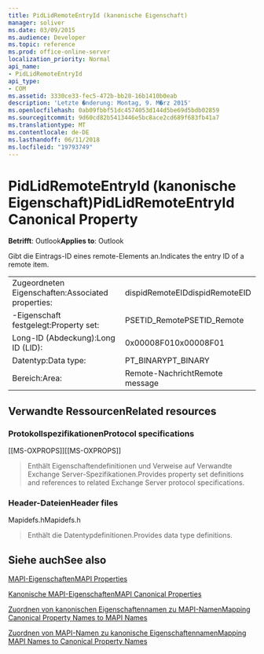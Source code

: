 ```yaml
---
title: PidLidRemoteEntryId (kanonische Eigenschaft)
manager: soliver
ms.date: 03/09/2015
ms.audience: Developer
ms.topic: reference
ms.prod: office-online-server
localization_priority: Normal
api_name:
- PidLidRemoteEntryId
api_type:
- COM
ms.assetid: 3330ce33-fec5-472b-bb28-16b1410b0eab
description: 'Letzte �nderung: Montag, 9. M�rz 2015'
ms.openlocfilehash: 0ab09fbbf51dc4574053d144d5be69d5bdb02859
ms.sourcegitcommit: 9d60cd82b5413446e5bc8ace2cd689f683fb41a7
ms.translationtype: MT
ms.contentlocale: de-DE
ms.lasthandoff: 06/11/2018
ms.locfileid: "19793749"
---
```

# <a name="pidlidremoteentryid-canonical-property"></a><span data-ttu-id="f31d7-103">PidLidRemoteEntryId (kanonische Eigenschaft)</span><span class="sxs-lookup"><span data-stu-id="f31d7-103">PidLidRemoteEntryId Canonical Property</span></span>

  
  
<span data-ttu-id="f31d7-104">**Betrifft**: Outlook</span><span class="sxs-lookup"><span data-stu-id="f31d7-104">**Applies to**: Outlook</span></span> 
  
<span data-ttu-id="f31d7-105">Gibt die Eintrags-ID eines remote-Elements an.</span><span class="sxs-lookup"><span data-stu-id="f31d7-105">Indicates the entry ID of a remote item.</span></span>
  
|||
|:-----|:-----|
|<span data-ttu-id="f31d7-106">Zugeordneten Eigenschaften:</span><span class="sxs-lookup"><span data-stu-id="f31d7-106">Associated properties:</span></span>  <br/> |<span data-ttu-id="f31d7-107">dispidRemoteEID</span><span class="sxs-lookup"><span data-stu-id="f31d7-107">dispidRemoteEID</span></span>  <br/> |
|<span data-ttu-id="f31d7-108">-Eigenschaft festgelegt:</span><span class="sxs-lookup"><span data-stu-id="f31d7-108">Property set:</span></span>  <br/> |<span data-ttu-id="f31d7-109">PSETID_Remote</span><span class="sxs-lookup"><span data-stu-id="f31d7-109">PSETID_Remote</span></span>  <br/> |
|<span data-ttu-id="f31d7-110">Long-ID (Abdeckung):</span><span class="sxs-lookup"><span data-stu-id="f31d7-110">Long ID (LID):</span></span>  <br/> |<span data-ttu-id="f31d7-111">0x00008F01</span><span class="sxs-lookup"><span data-stu-id="f31d7-111">0x00008F01</span></span>  <br/> |
|<span data-ttu-id="f31d7-112">Datentyp:</span><span class="sxs-lookup"><span data-stu-id="f31d7-112">Data type:</span></span>  <br/> |<span data-ttu-id="f31d7-113">PT_BINARY</span><span class="sxs-lookup"><span data-stu-id="f31d7-113">PT_BINARY</span></span>  <br/> |
|<span data-ttu-id="f31d7-114">Bereich:</span><span class="sxs-lookup"><span data-stu-id="f31d7-114">Area:</span></span>  <br/> |<span data-ttu-id="f31d7-115">Remote-Nachricht</span><span class="sxs-lookup"><span data-stu-id="f31d7-115">Remote message</span></span>  <br/> |
   
## <a name="related-resources"></a><span data-ttu-id="f31d7-116">Verwandte Ressourcen</span><span class="sxs-lookup"><span data-stu-id="f31d7-116">Related resources</span></span>

### <a name="protocol-specifications"></a><span data-ttu-id="f31d7-117">Protokollspezifikationen</span><span class="sxs-lookup"><span data-stu-id="f31d7-117">Protocol specifications</span></span>

<span data-ttu-id="f31d7-118">[[MS-OXPROPS]]</span><span class="sxs-lookup"><span data-stu-id="f31d7-118">[[MS-OXPROPS]]</span></span> 
  
> <span data-ttu-id="f31d7-119">Enthält Eigenschaftendefinitionen und Verweise auf Verwandte Exchange Server-Spezifikationen.</span><span class="sxs-lookup"><span data-stu-id="f31d7-119">Provides property set definitions and references to related Exchange Server protocol specifications.</span></span>
    
### <a name="header-files"></a><span data-ttu-id="f31d7-120">Header-Dateien</span><span class="sxs-lookup"><span data-stu-id="f31d7-120">Header files</span></span>

<span data-ttu-id="f31d7-121">Mapidefs.h</span><span class="sxs-lookup"><span data-stu-id="f31d7-121">Mapidefs.h</span></span>
  
> <span data-ttu-id="f31d7-122">Enthält die Datentypdefinitionen.</span><span class="sxs-lookup"><span data-stu-id="f31d7-122">Provides data type definitions.</span></span>
    
## <a name="see-also"></a><span data-ttu-id="f31d7-123">Siehe auch</span><span class="sxs-lookup"><span data-stu-id="f31d7-123">See also</span></span>



[<span data-ttu-id="f31d7-124">MAPI-Eigenschaften</span><span class="sxs-lookup"><span data-stu-id="f31d7-124">MAPI Properties</span></span>](mapi-properties.md)
  
[<span data-ttu-id="f31d7-125">Kanonische MAPI-Eigenschaften</span><span class="sxs-lookup"><span data-stu-id="f31d7-125">MAPI Canonical Properties</span></span>](mapi-canonical-properties.md)
  
[<span data-ttu-id="f31d7-126">Zuordnen von kanonischen Eigenschaftennamen zu MAPI-Namen</span><span class="sxs-lookup"><span data-stu-id="f31d7-126">Mapping Canonical Property Names to MAPI Names</span></span>](mapping-canonical-property-names-to-mapi-names.md)
  
[<span data-ttu-id="f31d7-127">Zuordnen von MAPI-Namen zu kanonische Eigenschaftennamen</span><span class="sxs-lookup"><span data-stu-id="f31d7-127">Mapping MAPI Names to Canonical Property Names</span></span>](mapping-mapi-names-to-canonical-property-names.md)

